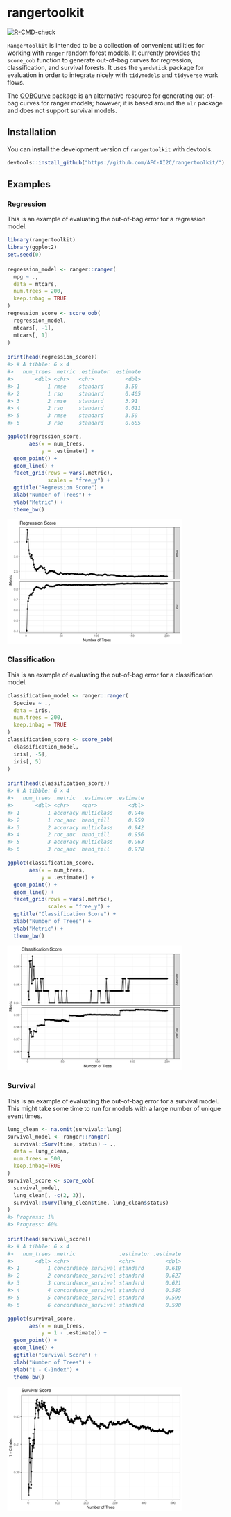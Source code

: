 
<!-- README.md is generated from README.Rmd. Please edit that file -->

# rangertoolkit

<!-- badges: start -->

[![R-CMD-check](https://github.com/AFC-AI2C/rangertoolkit/actions/workflows/R-CMD-check.yaml/badge.svg)](https://github.com/AFC-AI2C/rangertoolkit/actions/workflows/R-CMD-check.yaml)
<!-- badges: end -->

`Rangertoolkit` is intended to be a collection of convenient utilities
for working with `ranger` random forest models. It currently provides
the `score_oob` function to generate out-of-bag curves for regression,
classification, and survival forests. It uses the `yardstick` package
for evaluation in order to integrate nicely with `tidymodels` and
`tidyverse` work flows.

The [OOBCurve](https://github.com/PhilippPro/OOBCurve) package is an
alternative resource for generating out-of-bag curves for ranger models;
however, it is based around the `mlr` package and does not support
survival models.

## Installation

You can install the development version of `rangertoolkit` with
devtools.

``` r
devtools::install_github("https://github.com/AFC-AI2C/rangertoolkit/")
```

## Examples

### Regression

This is an example of evaluating the out-of-bag error for a regression
model.

``` r
library(rangertoolkit)
library(ggplot2)
set.seed(0)

regression_model <- ranger::ranger(
  mpg ~ .,
  data = mtcars,
  num.trees = 200,
  keep.inbag = TRUE
)
regression_score <- score_oob(
  regression_model,
  mtcars[, -1],
  mtcars[, 1]
)

print(head(regression_score))
#> # A tibble: 6 × 4
#>   num_trees .metric .estimator .estimate
#>       <dbl> <chr>   <chr>          <dbl>
#> 1         1 rmse    standard       3.50 
#> 2         1 rsq     standard       0.405
#> 3         2 rmse    standard       3.91 
#> 4         2 rsq     standard       0.611
#> 5         3 rmse    standard       3.59 
#> 6         3 rsq     standard       0.685
```

``` r
ggplot(regression_score,
       aes(x = num_trees,
           y = .estimate)) +
  geom_point() +
  geom_line() +
  facet_grid(rows = vars(.metric),
             scales = "free_y") +
  ggtitle("Regression Score") +
  xlab("Number of Trees") +
  ylab("Metric") +
  theme_bw()
```

<img src="man/figures/README-regression_plot-1.png" width="80%" />

### Classification

This is an example of evaluating the out-of-bag error for a
classification model.

``` r
classification_model <- ranger::ranger(
  Species ~ .,
  data = iris,
  num.trees = 200,
  keep.inbag = TRUE
)
classification_score <- score_oob(
  classification_model,
  iris[, -5],
  iris[, 5]
)

print(head(classification_score))
#> # A tibble: 6 × 4
#>   num_trees .metric  .estimator .estimate
#>       <dbl> <chr>    <chr>          <dbl>
#> 1         1 accuracy multiclass     0.946
#> 2         1 roc_auc  hand_till      0.959
#> 3         2 accuracy multiclass     0.942
#> 4         2 roc_auc  hand_till      0.956
#> 5         3 accuracy multiclass     0.963
#> 6         3 roc_auc  hand_till      0.978
```

``` r
ggplot(classification_score,
       aes(x = num_trees,
           y = .estimate)) +
  geom_point() +
  geom_line() +
  facet_grid(rows = vars(.metric),
             scales = "free_y") +
  ggtitle("Classification Score") +
  xlab("Number of Trees") +
  ylab("Metric") +
  theme_bw()
```

<img src="man/figures/README-classification_plot-1.png" width="80%" />

### Survival

This is an example of evaluating the out-of-bag error for a survival
model. This might take some time to run for models with a large number
of unique event times.

``` r
lung_clean <- na.omit(survival::lung)
survival_model <- ranger::ranger(
  survival::Surv(time, status) ~ .,
  data = lung_clean,
  num.trees = 500,
  keep.inbag=TRUE
)
survival_score <- score_oob(
  survival_model,
  lung_clean[, -c(2, 3)],
  survival::Surv(lung_clean$time, lung_clean$status)
)
#> Progress: 1%
#> Progress: 60%

print(head(survival_score))
#> # A tibble: 6 × 4
#>   num_trees .metric              .estimator .estimate
#>       <dbl> <chr>                <chr>          <dbl>
#> 1         1 concordance_survival standard       0.619
#> 2         2 concordance_survival standard       0.627
#> 3         3 concordance_survival standard       0.621
#> 4         4 concordance_survival standard       0.585
#> 5         5 concordance_survival standard       0.599
#> 6         6 concordance_survival standard       0.590
```

``` r
ggplot(survival_score,
       aes(x = num_trees,
           y = 1 - .estimate)) +
  geom_point() +
  geom_line() +
  ggtitle("Survival Score") +
  xlab("Number of Trees") +
  ylab("1 - C-Index") +
  theme_bw()
```

<img src="man/figures/README-survival_plot-1.png" width="80%" />
